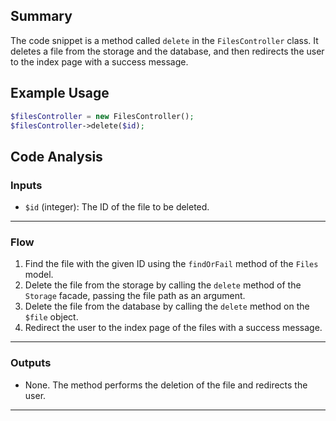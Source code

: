 ## Summary
The code snippet is a method called `delete` in the `FilesController` class. It deletes a file from the storage and the database, and then redirects the user to the index page with a success message.

## Example Usage
```php
$filesController = new FilesController();
$filesController->delete($id);
```

## Code Analysis
### Inputs
- `$id` (integer): The ID of the file to be deleted.
___
### Flow
1. Find the file with the given ID using the `findOrFail` method of the `Files` model.
2. Delete the file from the storage by calling the `delete` method of the `Storage` facade, passing the file path as an argument.
3. Delete the file from the database by calling the `delete` method on the `$file` object.
4. Redirect the user to the index page of the files with a success message.
___
### Outputs
- None. The method performs the deletion of the file and redirects the user.
___
